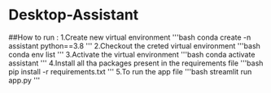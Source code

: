# Desktop-Assistant

##How to run :
1.Create new virtual environment
'''bash
conda create -n assistant python==3.8
'''
2.Checkout the creted virtual environment
'''bash
conda env list
'''
3.Activate the virtual environment
'''bash
conda activate assistant
'''
4.Install all tha packages present in the requirements file
'''bash
pip install -r requirements.txt
'''
5.To run the app file
'''bash
streamlit run app.py
'''
